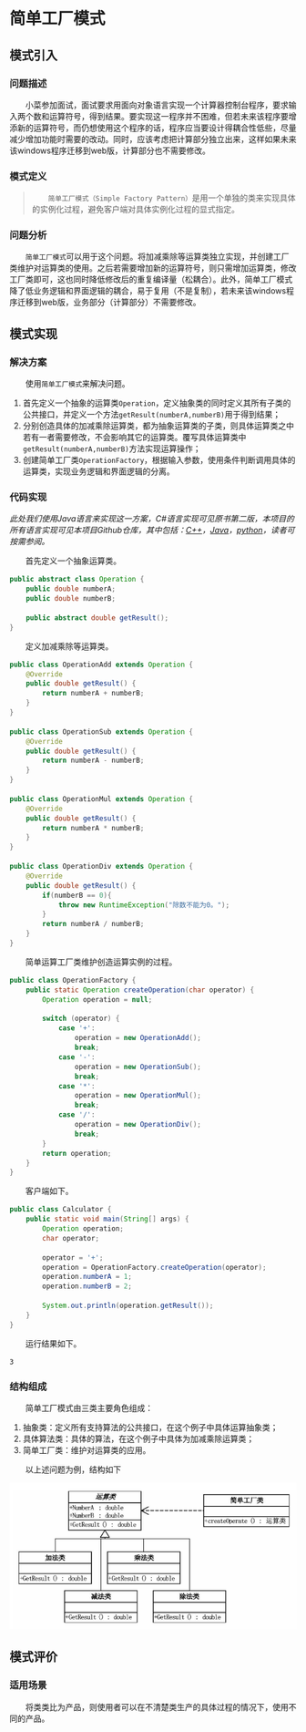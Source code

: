 # 简单工厂模式

## 模式引入

### 问题描述

&emsp;&emsp;小菜参加面试，面试要求用面向对象语言实现一个计算器控制台程序，要求输入两个数和运算符号，得到结果。要实现这一程序并不困难，但若未来该程序要增添新的运算符号，而仍想使用这个程序的话，程序应当要设计得耦合性低些，尽量减少增加功能时需要的改动。同时，应该考虑把计算部分独立出来，这样如果未来该windows程序迁移到web版，计算部分也不需要修改。

### 模式定义

> &emsp;&emsp;`简单工厂模式（Simple Factory Pattern）`是用一个单独的类来实现具体的实例化过程，避免客户端对具体实例化过程的显式指定。

### 问题分析

&emsp;&emsp;`简单工厂模式`可以用于这个问题。将加减乘除等运算类独立实现，并创建工厂类维护对运算类的使用。之后若需要增加新的运算符号，则只需增加运算类，修改工厂类即可，这也同时降低修改后的重复编译量（松耦合）。此外，简单工厂模式降了低业务逻辑和界面逻辑的耦合，易于复用（不是复制），若未来该windows程序迁移到web版，业务部分（计算部分）不需要修改。

## 模式实现

### 解决方案

&emsp;&emsp;使用`简单工厂模式`来解决问题。
1. 首先定义一个抽象的运算类`Operation`，定义抽象类的同时定义其所有子类的公共接口，并定义一个方法`getResult(numberA,numberB)`用于得到结果；
2. 分别创造具体的加减乘除运算类，都为抽象运算类的子类，则具体运算类之中若有一者需要修改，不会影响其它的运算类。覆写具体运算类中`getResult(numberA,numberB)`方法实现运算操作；
3. 创建简单工厂类`OperationFactory`，根据输入参数，使用条件判断调用具体的运算类，实现业务逻辑和界面逻辑的分离。

### 代码实现

*此处我们使用Java语言来实现这一方案，C#语言实现可见原书第二版，本项目的所有语言实现可见本项目Github仓库，其中包括：[C++](https://github.com/datawhalechina/sweetalk-design-pattern/tree/main/src/design_patterns/cpp/simple_factory/)，[Java](https://github.com/datawhalechina/sweetalk-design-pattern/tree/main/src/design_patterns/java/simple_factory//)，[python](https://github.com/datawhalechina/sweetalk-design-pattern/tree/main/src/design_patterns/python/simple_factory/SimpleFactory.py)，读者可按需参阅。*

&emsp;&emsp;首先定义一个抽象运算类。

```Java
public abstract class Operation {
    public double numberA;
    public double numberB;

    public abstract double getResult();
}
```

&emsp;&emsp;定义加减乘除等运算类。

```Java
public class OperationAdd extends Operation {
    @Override
    public double getResult() {
        return numberA + numberB;
    }
}

public class OperationSub extends Operation {
    @Override
    public double getResult() {
        return numberA - numberB;
    }
}

public class OperationMul extends Operation {
    @Override
    public double getResult() {
        return numberA * numberB;
    }
}

public class OperationDiv extends Operation {
    @Override
    public double getResult() {
        if(numberB == 0){
            throw new RuntimeException("除数不能为0。");
        }
        return numberA / numberB;
    }
}
```

&emsp;&emsp;简单运算工厂类维护创造运算实例的过程。

```Java
public class OperationFactory {
    public static Operation createOperation(char operator) {
        Operation operation = null;

        switch (operator) {
            case '+':
                operation = new OperationAdd();
                break;
            case '-':
                operation = new OperationSub();
                break;
            case '*':
                operation = new OperationMul();
                break;
            case '/':
                operation = new OperationDiv();
                break;
        }
        return operation;
    }  
}
```

&emsp;&emsp;客户端如下。

```Java
public class Calculator {
    public static void main(String[] args) {
        Operation operation;
        char operator;
    
        operator = '+';
        operation = OperationFactory.createOperation(operator);
        operation.numberA = 1;
        operation.numberB = 2;
    
        System.out.println(operation.getResult());
    }
}
```

&emsp;&emsp;运行结果如下。
```
3
```

### 结构组成

&emsp;&emsp;简单工厂模式由三类主要角色组成：
 1. 抽象类：定义所有支持算法的公共接口，在这个例子中具体运算抽象类；
 2. 具体算法类：具体的算法，在这个例子中具体为加减乘除运算类；
 3. 简单工厂类：维护对运算类的应用。

&emsp;&emsp;以上述问题为例，结构如下

![简单工厂模式UML](img/simple_factory/SimpleFactoryUML.png)

## 模式评价

### 适用场景

&emsp;&emsp;将类类比为产品，则使用者可以在不清楚类生产的具体过程的情况下，使用不同的产品。

